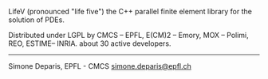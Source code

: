 LifeV (pronounced "life five")
the C++ parallel finite element library for the solution of PDEs.

Distributed under LGPL by CMCS – EPFL, E(CM)2 – Emory, MOX – Polimi, REO, ESTIME– INRIA.
about 30 active developers.


----------------------------------------------------------------------------
Simone Deparis, EPFL - CMCS
<simone.deparis@epfl.ch>
